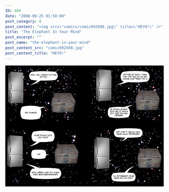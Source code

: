 ```yaml
---
ID: 484
date: "2008-09-25 01:58:00"
post_category: 0
post_content: "<img src=\"comics/comic092508.jpg\" title=\"HEYO!\" />"
title: "The Elephant In Your Mind"
post_excerpt: ""
post_name: "the-elephant-in-your-mind"
post_content_src: "comic092508.jpg"
post_content_title: "HEYO!"
---
```



[![HEYO!](/comics-hi-res/comic092508.jpg)](/comics-hi-res/comic092508.jpg)
